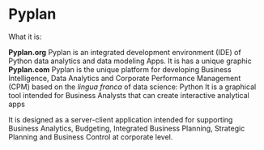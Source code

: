 # Pyplan
What it is:

**Pyplan.org**
Pyplan is an integrated development environment (IDE) of Python data analytics and data modeling Apps.
It is has a unique graphic
**Pyplan.com**
Pyplan is the unique platform for developing Business Intelligence, Data Analytics and Corporate Performance Management (CPM) based on the *lingua franca* of data science: Python
It is a graphical tool intended for Business Analysts that can create interactive analytical apps

It is designed as a server-client application intended for supporting Business Analytics, Budgeting, Integrated Business Planning, Strategic Planning and Business Control at corporate level.

<!--stackedit_data:
eyJoaXN0b3J5IjpbLTEzMjY5MzEyMjMsMTA5MzY3OTc0NiwtMj
AxMzA0MjkyLC0xNTgzNTkxNDE0LDE0MjYyMzY5MTMsLTI3ODM0
Mjc4MSw4NDgxMDEwMSw3MzYyNDE3MV19
-->